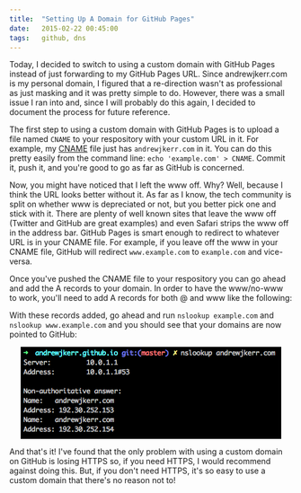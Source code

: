 ```yaml
---
title:  "Setting Up A Domain for GitHub Pages"
date:   2015-02-22 00:45:00
tags:   github, dns
---
```


<style>
.gist {
  width: 336px;
  display: block;
  margin: 0 auto;
}
</style>

Today, I decided to switch to using a custom domain with GitHub Pages instead of just forwarding to my GitHub Pages URL. Since andrewjkerr.com is my personal domain, I figured that a re-direction wasn't as professional as just masking and it was pretty simple to do. However, there was a small issue I ran into and, since I will probably do this again, I decided to document the process for future reference.

The first step to using a custom domain with GitHub Pages is to upload a file named `CNAME` to your respository with your custom URL in it. For example, my [CNAME](https://github.com/andrewjkerr/andrewjkerr.github.io/blob/master/CNAME) file just has `andrewjkerr.com` in it. You can do this pretty easily from the command line: `echo 'example.com' > CNAME`. Commit it, push it, and you're good to go as far as GitHub is concerned.

Now, you might have noticed that I left the www off. Why? Well, because I think the URL looks better without it. As far as I know, the tech community is split on whether www is depreciated or not, but you better pick one and stick with it. There are plenty of well known sites that leave the www off (Twitter and GitHub are great examples) and even Safari strips the www off in the address bar. GitHub Pages is smart enough to redirect to whatever URL is in your CNAME file. For example, if you leave off the www in your CNAME file, GitHub will redirect `www.example.com` to `example.com` and vice-versa.

Once you've pushed the CNAME file to your respository you can go ahead and add the A records to your domain. In order to have the www/no-www to work, you'll need to add A records for both @ and www like the following:

<script src="https://gist.github.com/andrewjkerr/417e7362047c5fe63aa7.js"></script>

With these records added, go ahead and run `nslookup example.com` and `nslookup www.example.com` and you should see that your domains are now pointed to GitHub:

<img src="/img/andrewjkerr-nslookup.png" style="display: block; margin: 0 auto" />

And that's it! I've found that the only problem with using a custom domain on GitHub is losing HTTPS so, if you need HTTPS, I would recommend against doing this. But, if you don't need HTTPS, it's so easy to use a custom domain that there's no reason not to!